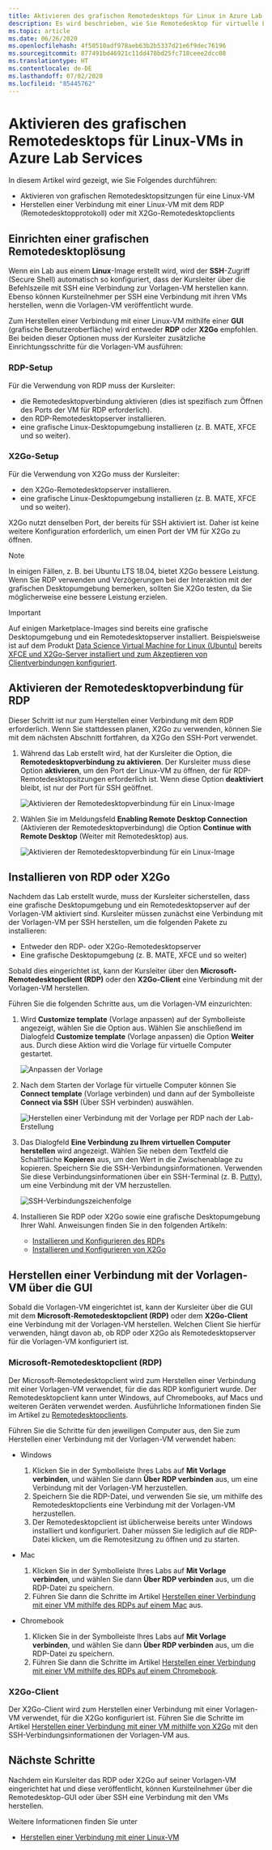 ```yaml
---
title: Aktivieren des grafischen Remotedesktops für Linux in Azure Lab Services | Microsoft-Dokumentation
description: Es wird beschrieben, wie Sie Remotedesktop für virtuelle Linux-Computer in einem Lab in Azure Lab Services aktivieren.
ms.topic: article
ms.date: 06/26/2020
ms.openlocfilehash: 4f50510adf978aeb63b2b5337d21e6f9dec76196
ms.sourcegitcommit: 877491bd46921c11dd478bd25fc718ceee2dcc08
ms.translationtype: HT
ms.contentlocale: de-DE
ms.lasthandoff: 07/02/2020
ms.locfileid: "85445762"
---
```

# <a name="enable-graphical-remote-desktop-for-linux-virtual-machines-in-azure-lab-services"></a>Aktivieren des grafischen Remotedesktops für Linux-VMs in Azure Lab Services
In diesem Artikel wird gezeigt, wie Sie Folgendes durchführen:

- Aktivieren von grafischen Remotedesktopsitzungen für eine Linux-VM
- Herstellen einer Verbindung mit einer Linux-VM mit dem RDP (Remotedesktopprotokoll) oder mit X2Go-Remotedesktopclients

## <a name="set-up-graphical-remote-desktop-solution"></a>Einrichten einer grafischen Remotedesktoplösung
Wenn ein Lab aus einem **Linux**-Image erstellt wird, wird der **SSH**-Zugriff (Secure Shell) automatisch so konfiguriert, dass der Kursleiter über die Befehlszeile mit SSH eine Verbindung zur Vorlagen-VM herstellen kann.  Ebenso können Kursteilnehmer per SSH eine Verbindung mit ihren VMs herstellen, wenn die Vorlagen-VM veröffentlicht wurde.

Zum Herstellen einer Verbindung mit einer Linux-VM mithilfe einer **GUI** (grafische Benutzeroberfläche) wird entweder **RDP** oder **X2Go** empfohlen.  Bei beiden dieser Optionen muss der Kursleiter zusätzliche Einrichtungsschritte für die Vorlagen-VM ausführen:

### <a name="rdp-setup"></a>RDP-Setup
Für die Verwendung von RDP muss der Kursleiter:
  - die Remotedesktopverbindung aktivieren (dies ist spezifisch zum Öffnen des Ports der VM für RDP erforderlich).
  - den RDP-Remotedesktopserver installieren.
  - eine grafische Linux-Desktopumgebung installieren (z. B. MATE, XFCE und so weiter).

### <a name="x2go-setup"></a>X2Go-Setup
Für die Verwendung von X2Go muss der Kursleiter:
- den X2Go-Remotedesktopserver installieren.
- eine grafische Linux-Desktopumgebung installieren (z. B. MATE, XFCE und so weiter).

X2Go nutzt denselben Port, der bereits für SSH aktiviert ist.  Daher ist keine weitere Konfiguration erforderlich, um einen Port der VM für X2Go zu öffnen.

> [!NOTE]
> In einigen Fällen, z. B. bei Ubuntu LTS 18.04, bietet X2Go bessere Leistung.  Wenn Sie RDP verwenden und Verzögerungen bei der Interaktion mit der grafischen Desktopumgebung bemerken, sollten Sie X2Go testen, da Sie möglicherweise eine bessere Leistung erzielen.

> [!IMPORTANT]
>  Auf einigen Marketplace-Images sind bereits eine grafische Desktopumgebung und ein Remotedesktopserver installiert.  Beispielsweise ist auf dem Produkt [Data Science Virtual Machine for Linux (Ubuntu)](https://azuremarketplace.microsoft.com/marketplace/apps/microsoft-dsvm.ubuntu-1804) bereits [XFCE und X2Go-Server installiert und zum Akzeptieren von Clientverbindungen konfiguriert](https://docs.microsoft.com/azure/machine-learning/data-science-virtual-machine/dsvm-ubuntu-intro#x2go).

## <a name="enable-remote-desktop-connection-for-rdp"></a>Aktivieren der Remotedesktopverbindung für RDP

Dieser Schritt ist nur zum Herstellen einer Verbindung mit dem RDP erforderlich.  Wenn Sie stattdessen planen, X2Go zu verwenden, können Sie mit dem nächsten Abschnitt fortfahren, da X2Go den SSH-Port verwendet.

1.  Während das Lab erstellt wird, hat der Kursleiter die Option, die **Remotedesktopverbindung zu aktivieren**.  Der Kursleiter muss diese Option **aktivieren**, um den Port der Linux-VM zu öffnen, der für RDP-Remotedesktopsitzungen erforderlich ist.  Wenn diese Option **deaktiviert** bleibt, ist nur der Port für SSH geöffnet.
  
    ![Aktivieren der Remotedesktopverbindung für ein Linux-Image](./media/how-to-enable-remote-desktop-linux/enable-rdp-option.png)

2. Wählen Sie im Meldungsfeld **Enabling Remote Desktop Connection** (Aktivieren der Remotedesktopverbindung) die Option **Continue with Remote Desktop** (Weiter mit Remotedesktop) aus. 

    ![Aktivieren der Remotedesktopverbindung für ein Linux-Image](./media/how-to-enable-remote-desktop-linux/enabling-remote-desktop-connection-dialog.png)

## <a name="install-rdp-or-x2go"></a>Installieren von RDP oder X2Go

Nachdem das Lab erstellt wurde, muss der Kursleiter sicherstellen, dass eine grafische Desktopumgebung und ein Remotedesktopserver auf der Vorlagen-VM aktiviert sind.  Kursleiter müssen zunächst eine Verbindung mit der Vorlagen-VM per SSH herstellen, um die folgenden Pakete zu installieren:
- Entweder den RDP- oder X2Go-Remotedesktopserver
- Eine grafische Desktopumgebung (z. B. MATE, XFCE und so weiter)

Sobald dies eingerichtet ist, kann der Kursleiter über den **Microsoft-Remotedesktopclient (RDP)** oder den **X2Go-Client** eine Verbindung mit der Vorlagen-VM herstellen.

Führen Sie die folgenden Schritte aus, um die Vorlagen-VM einzurichten:

1. Wird **Customize template** (Vorlage anpassen) auf der Symbolleiste angezeigt, wählen Sie die Option aus. Wählen Sie anschließend im Dialogfeld **Customize template** (Vorlage anpassen) die Option **Weiter** aus. Durch diese Aktion wird die Vorlage für virtuelle Computer gestartet.  

    ![Anpassen der Vorlage](./media/how-to-enable-remote-desktop-linux/customize-template.png)
1. Nach dem Starten der Vorlage für virtuelle Computer können Sie **Connect template** (Vorlage verbinden) und dann auf der Symbolleiste **Connect via SSH** (Über SSH verbinden) auswählen. 

    ![Herstellen einer Verbindung mit der Vorlage per RDP nach der Lab-Erstellung](./media/how-to-enable-remote-desktop-linux/rdp-after-lab-creation.png) 
1. Das Dialogfeld **Eine Verbindung zu Ihrem virtuellen Computer herstellen** wird angezeigt. Wählen Sie neben dem Textfeld die Schaltfläche **Kopieren** aus, um den Wert in die Zwischenablage zu kopieren. Speichern Sie die SSH-Verbindungsinformationen. Verwenden Sie diese Verbindungsinformationen über ein SSH-Terminal (z. B. [Putty](https://www.putty.org/)), um eine Verbindung mit der VM herzustellen.
 
    ![SSH-Verbindungszeichenfolge](./media/how-to-enable-remote-desktop-linux/ssh-connection-string.png)

4. Installieren Sie RDP oder X2Go sowie eine grafische Desktopumgebung Ihrer Wahl.  Anweisungen finden Sie in den folgenden Artikeln:
    - [Installieren und Konfigurieren des RDPs](https://docs.microsoft.com/azure/virtual-machines/linux/use-remote-desktop)
    - [Installieren und Konfigurieren von X2Go](https://github.com/Azure/azure-devtestlab/tree/master/samples/ClassroomLabs/Scripts/X2GoRemoteDesktop)

## <a name="connect-to-the-template-vm-via-the-gui"></a>Herstellen einer Verbindung mit der Vorlagen-VM über die GUI

Sobald die Vorlagen-VM eingerichtet ist, kann der Kursleiter über die GUI mit dem **Microsoft-Remotedesktopclient (RDP)** oder dem **X2Go-Client** eine Verbindung mit der Vorlagen-VM herstellen.  Welchen Client Sie hierfür verwenden, hängt davon ab, ob RDP oder X2Go als Remotedesktopserver für die Vorlagen-VM konfiguriert ist.  

### <a name="microsoft-remote-desktop-rdp-client"></a>Microsoft-Remotedesktopclient (RDP)

Der Microsoft-Remotedesktopclient wird zum Herstellen einer Verbindung mit einer Vorlagen-VM verwendet, für die das RDP konfiguriert wurde.  Der Remotedesktopclient kann unter Windows, auf Chromebooks, auf Macs und weiteren Geräten verwendet werden.  Ausführliche Informationen finden Sie im Artikel zu [Remotedesktopclients](https://docs.microsoft.com/windows-server/remote/remote-desktop-services/clients/remote-desktop-clients).

Führen Sie die Schritte für den jeweiligen Computer aus, den Sie zum Herstellen einer Verbindung mit der Vorlagen-VM verwendet haben:

- Windows
  1. Klicken Sie in der Symbolleiste Ihres Labs auf **Mit Vorlage verbinden**, und wählen Sie dann **Über RDP verbinden** aus, um eine Verbindung mit der Vorlagen-VM herzustellen. 
  1. Speichern Sie die RDP-Datei, und verwenden Sie sie, um mithilfe des Remotedesktopclients eine Verbindung mit der Vorlagen-VM herzustellen. 
  1. Der Remotedesktopclient ist üblicherweise bereits unter Windows installiert und konfiguriert.  Daher müssen Sie lediglich auf die RDP-Datei klicken, um die Remotesitzung zu öffnen und zu starten.

- Mac
  1. Klicken Sie in der Symbolleiste Ihres Labs auf **Mit Vorlage verbinden**, und wählen Sie dann **Über RDP verbinden** aus, um die RDP-Datei zu speichern.  
  1. Führen Sie dann die Schritte im Artikel [Herstellen einer Verbindung mit einer VM mithilfe des RDPs auf einem Mac](connect-virtual-machine-mac-remote-desktop.md) aus.

- Chromebook
  1. Klicken Sie in der Symbolleiste Ihres Labs auf **Mit Vorlage verbinden**, und wählen Sie dann **Über RDP verbinden** aus, um die RDP-Datei zu speichern.  
  1. Führen Sie dann die Schritte im Artikel [Herstellen einer Verbindung mit einer VM mithilfe des RDPs auf einem Chromebook](connect-virtual-machine-chromebook-remote-desktop.md).

### <a name="x2go-client"></a>X2Go-Client

Der X2Go-Client wird zum Herstellen einer Verbindung mit einer Vorlagen-VM verwendet, für die X2Go konfiguriert ist.  Führen Sie die Schritte im Artikel [Herstellen einer Verbindung mit einer VM mithilfe von X2Go](how-to-use-remote-desktop-linux-student.md#connect-to-the-student-vm-using-x2go) mit den SSH-Verbindungsinformationen der Vorlagen-VM aus.

## <a name="next-steps"></a>Nächste Schritte
Nachdem ein Kursleiter das RDP oder X2Go auf seiner Vorlagen-VM eingerichtet hat und diese veröffentlicht, können Kursteilnehmer über die Remotedesktop-GUI oder über SSH eine Verbindung mit den VMs herstellen.

Weitere Informationen finden Sie unter
 - [Herstellen einer Verbindung mit einer Linux-VM](how-to-use-remote-desktop-linux-student.md)

